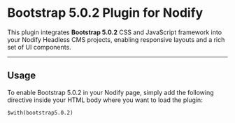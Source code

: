 # Bootstrap 5.0.2 Plugin for Nodify

This plugin integrates **Bootstrap 5.0.2** CSS and JavaScript framework into your Nodify Headless CMS projects, enabling responsive layouts and a rich set of UI components.

---

## Usage

To enable Bootstrap 5.0.2 in your Nodify page, simply add the following directive inside your HTML body where you want to load the plugin:

```html
$with(bootstrap5.0.2)
```